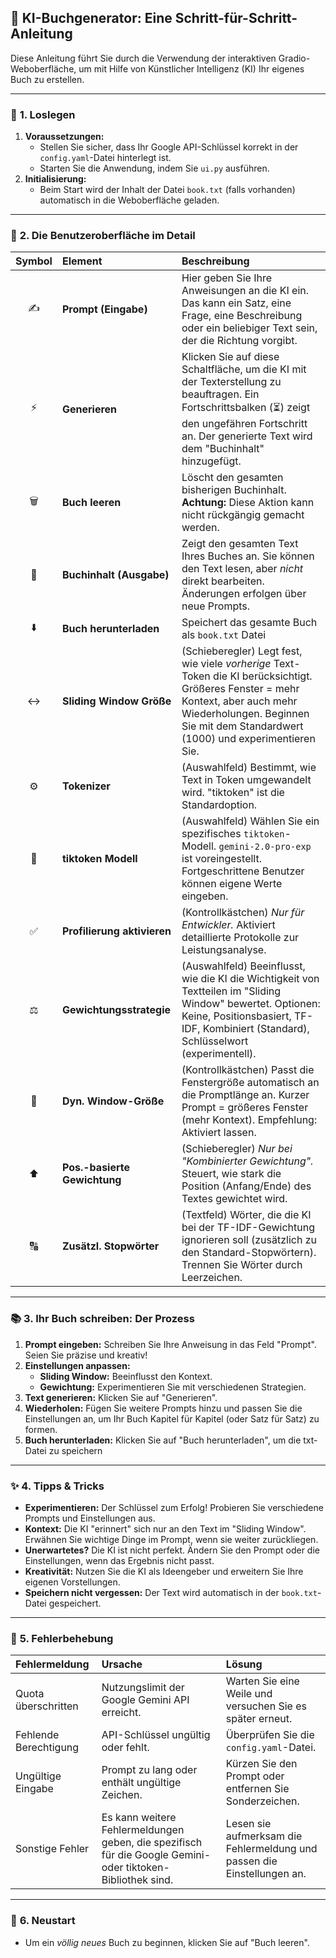 ## 🤖 KI-Buchgenerator: Eine Schritt-für-Schritt-Anleitung

Diese Anleitung führt Sie durch die Verwendung der interaktiven Gradio-Weboberfläche, um mit Hilfe von Künstlicher Intelligenz (KI) Ihr eigenes Buch zu erstellen.

---

### 🚀 **1. Loslegen**

1.  **Voraussetzungen:**
    *   Stellen Sie sicher, dass Ihr Google API-Schlüssel korrekt in der `config.yaml`-Datei hinterlegt ist.
    *   Starten Sie die Anwendung, indem Sie `ui.py` ausführen.
2.  **Initialisierung:**
    *   Beim Start wird der Inhalt der Datei `book.txt` (falls vorhanden) automatisch in die Weboberfläche geladen.

---

### 📝 **2. Die Benutzeroberfläche im Detail**

| Symbol | Element                       | Beschreibung                                                                                                                                                                                                                                                                                          |
| :----: | :---------------------------- | :---------------------------------------------------------------------------------------------------------------------------------------------------------------------------------------------------------------------------------------------------------------------------------------------------- |
| ✍️      | **Prompt (Eingabe)**         | Hier geben Sie Ihre Anweisungen an die KI ein. Das kann ein Satz, eine Frage, eine Beschreibung oder ein beliebiger Text sein, der die Richtung vorgibt.                                                                                                                                              |
| ⚡      | **Generieren**                | Klicken Sie auf diese Schaltfläche, um die KI mit der Texterstellung zu beauftragen.  Ein Fortschrittsbalken (⏳) zeigt den ungefähren Fortschritt an. Der generierte Text wird dem "Buchinhalt" hinzugefügt.                                                                                      |
| 🗑️      | **Buch leeren**              | Löscht den gesamten bisherigen Buchinhalt. **Achtung:** Diese Aktion kann nicht rückgängig gemacht werden.                                                                                                                                                                                         |
| 📖      | **Buchinhalt (Ausgabe)**     | Zeigt den gesamten Text Ihres Buches an. Sie können den Text lesen, aber *nicht* direkt bearbeiten. Änderungen erfolgen über neue Prompts.                                                                                                                                                           |
| ⬇️      | **Buch herunterladen**          | Speichert das gesamte Buch als `book.txt` Datei                                                                                                                                                    |
| ↔️      | **Sliding Window Größe**     | (Schieberegler) Legt fest, wie viele *vorherige* Text-Token die KI berücksichtigt. Größeres Fenster = mehr Kontext, aber auch mehr Wiederholungen. Beginnen Sie mit dem Standardwert (1000) und experimentieren Sie.                                                                          |
| ⚙️      | **Tokenizer**                 | (Auswahlfeld) Bestimmt, wie Text in Token umgewandelt wird. "tiktoken" ist die Standardoption.                                                                                                                                                                                                   |
| 🧠      | **tiktoken Modell**            | (Auswahlfeld) Wählen Sie ein spezifisches `tiktoken`-Modell.  `gemini-2.0-pro-exp` ist voreingestellt. Fortgeschrittene Benutzer können eigene Werte eingeben.                                                                                                                                       |
| ✅      | **Profilierung aktivieren**   | (Kontrollkästchen) *Nur für Entwickler.* Aktiviert detaillierte Protokolle zur Leistungsanalyse.                                                                                                                                                                                                  |
| ⚖️      | **Gewichtungsstrategie**     | (Auswahlfeld) Beeinflusst, wie die KI die Wichtigkeit von Textteilen im "Sliding Window" bewertet.  Optionen: Keine, Positionsbasiert, TF-IDF, Kombiniert (Standard), Schlüsselwort (experimentell).                                                                                                |
| 📏      | **Dyn. Window-Größe**        | (Kontrollkästchen) Passt die Fenstergröße automatisch an die Promptlänge an. Kurzer Prompt = größeres Fenster (mehr Kontext). Empfehlung: Aktiviert lassen.                                                                                                                                        |
| ⬆️      | **Pos.-basierte Gewichtung** | (Schieberegler) *Nur bei "Kombinierter Gewichtung".* Steuert, wie stark die Position (Anfang/Ende) des Textes gewichtet wird.                                                                                                                                                                       |
| 🔠      | **Zusätzl. Stopwörter**     | (Textfeld) Wörter, die die KI bei der TF-IDF-Gewichtung ignorieren soll (zusätzlich zu den Standard-Stopwörtern). Trennen Sie Wörter durch Leerzeichen.                                                                                                                                          |

---

### 📚 **3. Ihr Buch schreiben: Der Prozess**

1.  **Prompt eingeben:** Schreiben Sie Ihre Anweisung in das Feld "Prompt". Seien Sie präzise und kreativ!
2.  **Einstellungen anpassen:**
    *   **Sliding Window:** Beeinflusst den Kontext.
    *   **Gewichtung:** Experimentieren Sie mit verschiedenen Strategien.
3.  **Text generieren:** Klicken Sie auf "Generieren".
4.  **Wiederholen:**  Fügen Sie weitere Prompts hinzu und passen Sie die Einstellungen an, um Ihr Buch Kapitel für Kapitel (oder Satz für Satz) zu formen.
5. **Buch herunterladen:** Klicken Sie auf "Buch herunterladen", um die txt-Datei zu speichern

---

### ✨ **4. Tipps & Tricks**

*   **Experimentieren:** Der Schlüssel zum Erfolg! Probieren Sie verschiedene Prompts und Einstellungen aus.
*   **Kontext:** Die KI "erinnert" sich nur an den Text im "Sliding Window". Erwähnen Sie wichtige Dinge im Prompt, wenn sie weiter zurückliegen.
*   **Unerwartetes?** Die KI ist nicht perfekt. Ändern Sie den Prompt oder die Einstellungen, wenn das Ergebnis nicht passt.
*   **Kreativität:** Nutzen Sie die KI als Ideengeber und erweitern Sie Ihre eigenen Vorstellungen.
*   **Speichern nicht vergessen:** Der Text wird automatisch in der `book.txt`-Datei gespeichert.

---

### 🚨 **5. Fehlerbehebung**

| Fehlermeldung          | Ursache                                                                                             | Lösung                                                                                                                                        |
| :--------------------- | :--------------------------------------------------------------------------------------------------- | :-------------------------------------------------------------------------------------------------------------------------------------------- |
| Quota überschritten     | Nutzungslimit der Google Gemini API erreicht.                                                        | Warten Sie eine Weile und versuchen Sie es später erneut.                                                                                    |
| Fehlende Berechtigung | API-Schlüssel ungültig oder fehlt.                                                                     | Überprüfen Sie die `config.yaml`-Datei.                                                                                                       |
| Ungültige Eingabe      | Prompt zu lang oder enthält ungültige Zeichen.                                                       | Kürzen Sie den Prompt oder entfernen Sie Sonderzeichen.                                                                                      |
| Sonstige Fehler        | Es kann weitere Fehlermeldungen geben, die spezifisch für die Google Gemini- oder tiktoken-Bibliothek sind. | Lesen sie aufmerksam die Fehlermeldung und passen die Einstellungen an. |

---

### 🏁 **6. Neustart**

*   Um ein *völlig neues* Buch zu beginnen, klicken Sie auf "Buch leeren".
